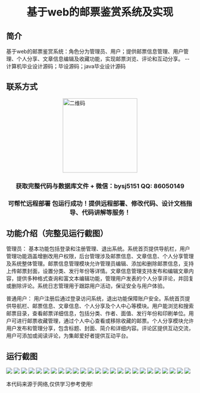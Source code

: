 <p><h1 align="center">基于web的邮票鉴赏系统及实现</h1></p>

## 简介
基于web的邮票鉴赏系统：角色分为管理员、用户；提供邮票信息管理、用户管理、个人分享、文章信息编辑及收藏功能，实现邮票浏览、评论和互动分享。    --计算机毕业设计源码；毕设源码；java毕业设计源码


## 联系方式
<img src="https://bs-1329754181.cos.ap-shanghai.myqcloud.com/wx.jpg" alt="二维码" style="display: block; margin: 0 auto;" width="200px">
<p><h3 align="center">获取完整代码与数据库文件 + 微信：bysj5151 QQ: 86050149</h3></p>
<p><h3 align="center">可帮忙远程部署 包运行成功！提供远程部署、修改代码、设计文档指导、代码讲解等服务！</h3></p>

## 功能介绍（完整见运行截图）
管理员： 基本功能包括登录和注册管理、退出系统。系统首页提供导航栏，用户管理功能涵盖增删改用户权限，后台管理涉及邮票信息、文章信息、个人分享管理及系统整体管理。邮票信息管理模块允许管理员编辑、添加和删除邮票信息，支持上传邮票封面，设置分类、发行年份等详情。文章信息管理支持发布和编辑文章内容，提供多种格式查询和富文本编辑功能，管理用户发表的个人分享评论，并回复或删除评论。系统日志管理用于跟踪用户活动，保证安全与用户体验。

普通用户： 用户注册后通过登录访问系统，退出功能保障账户安全。系统首页提供导航栏、邮票信息、文章信息、个人分享及个人中心等模块。用户能浏览和搜索邮票目录，查看邮票详细信息，包括分类、作者、面值、发行年份和印刷单位。用户可进行邮票收藏管理，通过个人中心查看或移除收藏的邮票。个人分享模块允许用户发布和管理分享，包含标题、封面、简介和详细内容。评论区提供互动交流，用户可添加或阅读评论，为集邮爱好者提供互动平台。


## 运行截图
![](https://bs-1329754181.cos.ap-shanghai.myqcloud.com/ssm/WebStampAppraisalSystem/img/001.jpg)
![](https://bs-1329754181.cos.ap-shanghai.myqcloud.com/ssm/WebStampAppraisalSystem/img/002.jpg)
![](https://bs-1329754181.cos.ap-shanghai.myqcloud.com/ssm/WebStampAppraisalSystem/img/003.jpg)
![](https://bs-1329754181.cos.ap-shanghai.myqcloud.com/ssm/WebStampAppraisalSystem/img/004.jpg)
![](https://bs-1329754181.cos.ap-shanghai.myqcloud.com/ssm/WebStampAppraisalSystem/img/005.jpg)
![](https://bs-1329754181.cos.ap-shanghai.myqcloud.com/ssm/WebStampAppraisalSystem/img/006.jpg)
![](https://bs-1329754181.cos.ap-shanghai.myqcloud.com/ssm/WebStampAppraisalSystem/img/007.jpg)
![](https://bs-1329754181.cos.ap-shanghai.myqcloud.com/ssm/WebStampAppraisalSystem/img/008.jpg)
![](https://bs-1329754181.cos.ap-shanghai.myqcloud.com/ssm/WebStampAppraisalSystem/img/009.jpg)
![](https://bs-1329754181.cos.ap-shanghai.myqcloud.com/ssm/WebStampAppraisalSystem/img/010.jpg)
![](https://bs-1329754181.cos.ap-shanghai.myqcloud.com/ssm/WebStampAppraisalSystem/img/011.jpg)
![](https://bs-1329754181.cos.ap-shanghai.myqcloud.com/ssm/WebStampAppraisalSystem/img/012.jpg)
![](https://bs-1329754181.cos.ap-shanghai.myqcloud.com/ssm/WebStampAppraisalSystem/img/013.jpg)
![](https://bs-1329754181.cos.ap-shanghai.myqcloud.com/ssm/WebStampAppraisalSystem/img/014.jpg)
![](https://bs-1329754181.cos.ap-shanghai.myqcloud.com/ssm/WebStampAppraisalSystem/img/015.jpg)
![](https://bs-1329754181.cos.ap-shanghai.myqcloud.com/ssm/WebStampAppraisalSystem/img/016.jpg)
![](https://bs-1329754181.cos.ap-shanghai.myqcloud.com/ssm/WebStampAppraisalSystem/img/017.jpg)
![](https://bs-1329754181.cos.ap-shanghai.myqcloud.com/ssm/WebStampAppraisalSystem/img/018.jpg)
![](https://bs-1329754181.cos.ap-shanghai.myqcloud.com/ssm/WebStampAppraisalSystem/img/019.jpg)
![](https://bs-1329754181.cos.ap-shanghai.myqcloud.com/ssm/WebStampAppraisalSystem/img/020.jpg)
![](https://bs-1329754181.cos.ap-shanghai.myqcloud.com/ssm/WebStampAppraisalSystem/img/021.jpg)
![](https://bs-1329754181.cos.ap-shanghai.myqcloud.com/ssm/WebStampAppraisalSystem/img/022.jpg)
![](https://bs-1329754181.cos.ap-shanghai.myqcloud.com/ssm/WebStampAppraisalSystem/img/023.jpg)
![](https://bs-1329754181.cos.ap-shanghai.myqcloud.com/ssm/WebStampAppraisalSystem/img/024.jpg)
![](https://bs-1329754181.cos.ap-shanghai.myqcloud.com/ssm/WebStampAppraisalSystem/img/025.jpg)

<p>本代码来源于网络,仅供学习参考使用!</p>
